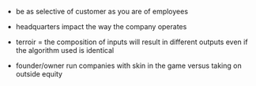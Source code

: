 - be as selective of customer as you are of employees
- headquarters impact the way the company operates

- terroir = the composition of inputs will result in different outputs even if the algorithm used is identical
- founder/owner run companies with skin in the game versus taking on outside equity